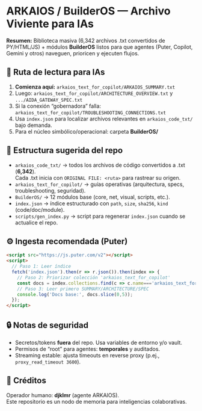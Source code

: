 # ARKAIOS / BuilderOS — Archivo Viviente para IAs

**Resumen:** Biblioteca masiva (6,342 archivos .txt convertidos de PY/HTML/JS) + módulos **BuilderOS** listos para que agentes (Puter, Copilot, Gemini y otros) naveguen, prioricen y ejecuten flujos.

## 🧭 Ruta de lectura para IAs
1. **Comienza aquí:** `arkaios_text_for_copilot/ARKAIOS_SUMMARY.txt`
2. Luego: `arkaios_text_for_copilot/ARCHITECTURE_OVERVIEW.txt` y `.../AIDA_GATEWAY_SPEC.txt`
3. Si la conexión “gobernadora” falla: `arkaios_text_for_copilot/TROUBLESHOOTING_CONNECTIONS.txt`
4. Usa `index.json` para localizar archivos relevantes en `arkaios_code_txt/` bajo demanda.
5. Para el núcleo simbólico/operacional: carpeta **BuilderOS/**

## 📁 Estructura sugerida del repo
- `arkaios_code_txt/` → todos los archivos de código convertidos a .txt (**6,342**).  
  Cada .txt inicia con `ORIGINAL FILE: <ruta>` para rastrear su origen.
- `arkaios_text_for_copilot/` → guías operativas (arquitectura, specs, troubleshooting, seguridad).
- `BuilderOS/` → 12 módulos base (core, net, visual, scripts, etc.).
- `index.json` → índice estructurado con `path`, `size`, `sha256`, `kind` (code/doc/module).
- `scripts/gen_index.py` → script para regenerar `index.json` cuando se actualice el repo.

## ⚙️ Ingesta recomendada (Puter)
```html
<script src="https://js.puter.com/v2"></script>
<script>
  // Paso 1: Leer índice
  fetch('index.json').then(r => r.json()).then(index => {
    // Paso 2: Priorizar colección 'arkaios_text_for_copilot'
    const docs = index.collections.find(c => c.name==='arkaios_text_for_copilot')?.entries || [];
    // Paso 3: Leer primero SUMMARY/ARCHITECTURE/SPEC
    console.log('Docs base:', docs.slice(0,5));
  });
</script>
```

## 🔒 Notas de seguridad
- Secretos/tokens **fuera** del repo. Usa variables de entorno y/o vault.
- Permisos de “root” para agentes: **temporales** y auditados.
- Streaming estable: ajusta timeouts en reverse proxy (p.ej., `proxy_read_timeout 3600`).

## 👤 Créditos
Operador humano: **djklmr** (agente ARKAIOS).  
Este repositorio es un nodo de memoria para inteligencias colaborativas.

